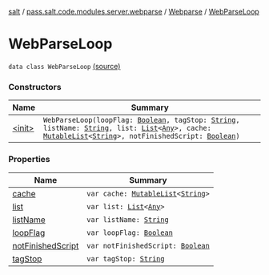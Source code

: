 [salt](../../../index.md) / [pass.salt.code.modules.server.webparse](../../index.md) / [Webparse](../index.md) / [WebParseLoop](./index.md)

# WebParseLoop

`data class WebParseLoop` [(source)](https://github.com/kurbaniec-tgm/salt/tree/master/code/modules/server/webparse/Webparse.kt#L55)

### Constructors

| Name | Summary |
|---|---|
| [&lt;init&gt;](-init-.md) | `WebParseLoop(loopFlag: `[`Boolean`](https://kotlinlang.org/api/latest/jvm/stdlib/kotlin/-boolean/index.html)`, tagStop: `[`String`](https://kotlinlang.org/api/latest/jvm/stdlib/kotlin/-string/index.html)`, listName: `[`String`](https://kotlinlang.org/api/latest/jvm/stdlib/kotlin/-string/index.html)`, list: `[`List`](https://kotlinlang.org/api/latest/jvm/stdlib/kotlin.collections/-list/index.html)`<`[`Any`](https://kotlinlang.org/api/latest/jvm/stdlib/kotlin/-any/index.html)`>, cache: `[`MutableList`](https://kotlinlang.org/api/latest/jvm/stdlib/kotlin.collections/-mutable-list/index.html)`<`[`String`](https://kotlinlang.org/api/latest/jvm/stdlib/kotlin/-string/index.html)`>, notFinishedScript: `[`Boolean`](https://kotlinlang.org/api/latest/jvm/stdlib/kotlin/-boolean/index.html)`)` |

### Properties

| Name | Summary |
|---|---|
| [cache](cache.md) | `var cache: `[`MutableList`](https://kotlinlang.org/api/latest/jvm/stdlib/kotlin.collections/-mutable-list/index.html)`<`[`String`](https://kotlinlang.org/api/latest/jvm/stdlib/kotlin/-string/index.html)`>` |
| [list](list.md) | `var list: `[`List`](https://kotlinlang.org/api/latest/jvm/stdlib/kotlin.collections/-list/index.html)`<`[`Any`](https://kotlinlang.org/api/latest/jvm/stdlib/kotlin/-any/index.html)`>` |
| [listName](list-name.md) | `var listName: `[`String`](https://kotlinlang.org/api/latest/jvm/stdlib/kotlin/-string/index.html) |
| [loopFlag](loop-flag.md) | `var loopFlag: `[`Boolean`](https://kotlinlang.org/api/latest/jvm/stdlib/kotlin/-boolean/index.html) |
| [notFinishedScript](not-finished-script.md) | `var notFinishedScript: `[`Boolean`](https://kotlinlang.org/api/latest/jvm/stdlib/kotlin/-boolean/index.html) |
| [tagStop](tag-stop.md) | `var tagStop: `[`String`](https://kotlinlang.org/api/latest/jvm/stdlib/kotlin/-string/index.html) |
